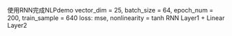 使用RNN完成NLPdemo
vector_dim = 25, batch_size = 64, epoch_num = 200, train_sample = 640
loss: mse, nonlinearity = tanh
RNN Layer1 + Linear Layer2
